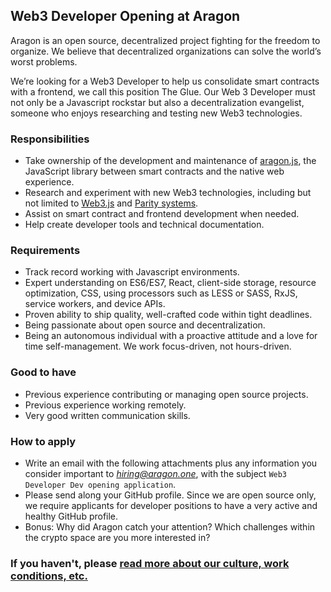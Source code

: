 ## Web3 Developer Opening at Aragon

Aragon is an open source, decentralized project fighting for the freedom to organize. We believe that decentralized organizations can solve the world’s worst problems.

We’re looking for a Web3 Developer to help us consolidate smart contracts with a frontend, we call this position The Glue. Our Web 3 Developer must not only be a Javascript rockstar but also a decentralization evangelist, someone who enjoys researching and testing new Web3 technologies.

### Responsibilities

- Take ownership of the development and maintenance of [aragon.js](https://github.com/aragon/aragon.js), the JavaScript library between smart contracts and the native web experience.
- Research and experiment with new Web3 technologies, including but not limited to [Web3.js](https://github.com/ethereum/web3.js/) and [Parity systems](https://github.com/paritytech).
- Assist on smart contract and frontend development when needed.
- Help create developer tools and technical documentation.

### Requirements

- Track record working with Javascript environments.
- Expert understanding on ES6/ES7, React, client-side storage, resource optimization, CSS, using processors such as LESS or SASS, RxJS, service workers, and device APIs.
- Proven ability to ship quality, well-crafted code within tight deadlines.
- Being passionate about open source and decentralization.
- Being an autonomous individual with a proactive attitude and a love for time self-management. We work focus-driven, not hours-driven.

### Good to have

- Previous experience contributing or managing open source projects.
- Previous experience working remotely.
- Very good written communication skills.

### How to apply

- Write an email with the following attachments plus any information you consider important to *hiring@aragon.one*, with the subject `Web3 Developer Dev opening application`.
- Please send along your GitHub profile. Since we are open source only, we require applicants for developer positions to have a very active and healthy GitHub profile.
- Bonus: Why did Aragon catch your attention? Which challenges within the crypto space are you more interested in?

### If you haven't, please [read more about our culture, work conditions, etc.](../index.md)
